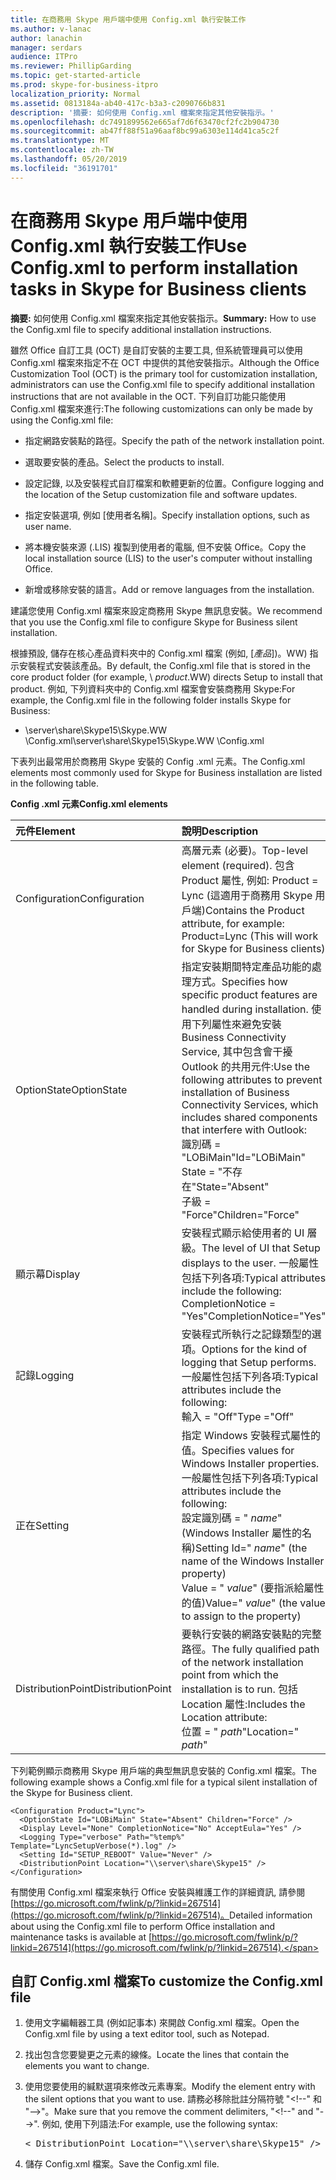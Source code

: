 ```yaml
---
title: 在商務用 Skype 用戶端中使用 Config.xml 執行安裝工作
ms.author: v-lanac
author: lanachin
manager: serdars
audience: ITPro
ms.reviewer: PhillipGarding
ms.topic: get-started-article
ms.prod: skype-for-business-itpro
localization_priority: Normal
ms.assetid: 0813184a-ab40-417c-b3a3-c2090766b831
description: '摘要: 如何使用 Config.xml 檔案來指定其他安裝指示。'
ms.openlocfilehash: dc7491899562e665af7d6f63470cf2fc2b904730
ms.sourcegitcommit: ab47ff88f51a96aaf8bc99a6303e114d41ca5c2f
ms.translationtype: MT
ms.contentlocale: zh-TW
ms.lasthandoff: 05/20/2019
ms.locfileid: "36191701"
---
```

# <a name="use-configxml-to-perform-installation-tasks-in-skype-for-business-clients"></a><span data-ttu-id="d4a1a-103">在商務用 Skype 用戶端中使用 Config.xml 執行安裝工作</span><span class="sxs-lookup"><span data-stu-id="d4a1a-103">Use Config.xml to perform installation tasks in Skype for Business clients</span></span>

<span data-ttu-id="d4a1a-104">**摘要:** 如何使用 Config.xml 檔案來指定其他安裝指示。</span><span class="sxs-lookup"><span data-stu-id="d4a1a-104">**Summary:** How to use the Config.xml file to specify additional installation instructions.</span></span>

<span data-ttu-id="d4a1a-105">雖然 Office 自訂工具 (OCT) 是自訂安裝的主要工具, 但系統管理員可以使用 Config.xml 檔案來指定不在 OCT 中提供的其他安裝指示。</span><span class="sxs-lookup"><span data-stu-id="d4a1a-105">Although the Office Customization Tool (OCT) is the primary tool for customization installation, administrators can use the Config.xml file to specify additional installation instructions that are not available in the OCT.</span></span> <span data-ttu-id="d4a1a-106">下列自訂功能只能使用 Config.xml 檔案來進行:</span><span class="sxs-lookup"><span data-stu-id="d4a1a-106">The following customizations can only be made by using the Config.xml file:</span></span>

- <span data-ttu-id="d4a1a-107">指定網路安裝點的路徑。</span><span class="sxs-lookup"><span data-stu-id="d4a1a-107">Specify the path of the network installation point.</span></span>

- <span data-ttu-id="d4a1a-108">選取要安裝的產品。</span><span class="sxs-lookup"><span data-stu-id="d4a1a-108">Select the products to install.</span></span>

- <span data-ttu-id="d4a1a-109">設定記錄, 以及安裝程式自訂檔案和軟體更新的位置。</span><span class="sxs-lookup"><span data-stu-id="d4a1a-109">Configure logging and the location of the Setup customization file and software updates.</span></span>

- <span data-ttu-id="d4a1a-110">指定安裝選項, 例如 [使用者名稱]。</span><span class="sxs-lookup"><span data-stu-id="d4a1a-110">Specify installation options, such as user name.</span></span>

- <span data-ttu-id="d4a1a-111">將本機安裝來源 (.LIS) 複製到使用者的電腦, 但不安裝 Office。</span><span class="sxs-lookup"><span data-stu-id="d4a1a-111">Copy the local installation source (LIS) to the user's computer without installing Office.</span></span>

- <span data-ttu-id="d4a1a-112">新增或移除安裝的語言。</span><span class="sxs-lookup"><span data-stu-id="d4a1a-112">Add or remove languages from the installation.</span></span>

<span data-ttu-id="d4a1a-113">建議您使用 Config.xml 檔案來設定商務用 Skype 無訊息安裝。</span><span class="sxs-lookup"><span data-stu-id="d4a1a-113">We recommend that you use the Config.xml file to configure Skype for Business silent installation.</span></span> 

<span data-ttu-id="d4a1a-114">根據預設, 儲存在核心產品資料夾中的 Config.xml 檔案 (例如, [_產品_])。WW) 指示安裝程式安裝該產品。</span><span class="sxs-lookup"><span data-stu-id="d4a1a-114">By default, the Config.xml file that is stored in the core product folder (for example, \ _product_.WW) directs Setup to install that product.</span></span> <span data-ttu-id="d4a1a-115">例如, 下列資料夾中的 Config.xml 檔案會安裝商務用 Skype:</span><span class="sxs-lookup"><span data-stu-id="d4a1a-115">For example, the Config.xml file in the following folder installs Skype for Business:</span></span>

- <span data-ttu-id="d4a1a-116">\\server\share\Skype15\Skype.WW \Config.xml</span><span class="sxs-lookup"><span data-stu-id="d4a1a-116">\\server\share\Skype15\Skype.WW \Config.xml</span></span>

<span data-ttu-id="d4a1a-117">下表列出最常用於商務用 Skype 安裝的 Config .xml 元素。</span><span class="sxs-lookup"><span data-stu-id="d4a1a-117">The Config.xml elements most commonly used for Skype for Business installation are listed in the following table.</span></span>

<span data-ttu-id="d4a1a-118">**Config .xml 元素**</span><span class="sxs-lookup"><span data-stu-id="d4a1a-118">**Config.xml elements**</span></span>


| <span data-ttu-id="d4a1a-119">**元件**</span><span class="sxs-lookup"><span data-stu-id="d4a1a-119">**Element**</span></span>              | <span data-ttu-id="d4a1a-120">**說明**</span><span class="sxs-lookup"><span data-stu-id="d4a1a-120">**Description**</span></span>                                                                                                                                                                                                                                                                                         |
|:-------------------------|:--------------------------------------------------------------------------------------------------------------------------------------------------------------------------------------------------------------------------------------------------------------------------------------------------------|
| <span data-ttu-id="d4a1a-121">Configuration</span><span class="sxs-lookup"><span data-stu-id="d4a1a-121">Configuration</span></span>  <br/>     | <span data-ttu-id="d4a1a-122">高層元素 (必要)。</span><span class="sxs-lookup"><span data-stu-id="d4a1a-122">Top-level element (required).</span></span> <span data-ttu-id="d4a1a-123">包含 Product 屬性, 例如: Product = Lync (這適用于商務用 Skype 用戶端)</span><span class="sxs-lookup"><span data-stu-id="d4a1a-123">Contains the Product attribute, for example: Product=Lync (This will work for Skype for Business clients)</span></span>  <br/>                                                                                                                                                          |
| <span data-ttu-id="d4a1a-124">OptionState</span><span class="sxs-lookup"><span data-stu-id="d4a1a-124">OptionState</span></span>  <br/>       | <span data-ttu-id="d4a1a-125">指定安裝期間特定產品功能的處理方式。</span><span class="sxs-lookup"><span data-stu-id="d4a1a-125">Specifies how specific product features are handled during installation.</span></span> <span data-ttu-id="d4a1a-126">使用下列屬性來避免安裝 Business Connectivity Service, 其中包含會干擾 Outlook 的共用元件:</span><span class="sxs-lookup"><span data-stu-id="d4a1a-126">Use the following attributes to prevent installation of Business Connectivity Services, which includes shared components that interfere with Outlook:</span></span> <br/>  <span data-ttu-id="d4a1a-127">識別碼 = "LOBiMain"</span><span class="sxs-lookup"><span data-stu-id="d4a1a-127">Id="LOBiMain"</span></span> <br/>  <span data-ttu-id="d4a1a-128">State = "不存在"</span><span class="sxs-lookup"><span data-stu-id="d4a1a-128">State="Absent"</span></span> <br/>  <span data-ttu-id="d4a1a-129">子級 = "Force"</span><span class="sxs-lookup"><span data-stu-id="d4a1a-129">Children="Force"</span></span> <br/> |
| <span data-ttu-id="d4a1a-130">顯示幕</span><span class="sxs-lookup"><span data-stu-id="d4a1a-130">Display</span></span>  <br/>           | <span data-ttu-id="d4a1a-131">安裝程式顯示給使用者的 UI 層級。</span><span class="sxs-lookup"><span data-stu-id="d4a1a-131">The level of UI that Setup displays to the user.</span></span> <span data-ttu-id="d4a1a-132">一般屬性包括下列各項:</span><span class="sxs-lookup"><span data-stu-id="d4a1a-132">Typical attributes include the following:</span></span> <br/>  <span data-ttu-id="d4a1a-133">CompletionNotice = "Yes"</span><span class="sxs-lookup"><span data-stu-id="d4a1a-133">CompletionNotice="Yes"</span></span>                                                                                                                                                                                |
| <span data-ttu-id="d4a1a-134">記錄</span><span class="sxs-lookup"><span data-stu-id="d4a1a-134">Logging</span></span>  <br/>           | <span data-ttu-id="d4a1a-135">安裝程式所執行之記錄類型的選項。</span><span class="sxs-lookup"><span data-stu-id="d4a1a-135">Options for the kind of logging that Setup performs.</span></span> <span data-ttu-id="d4a1a-136">一般屬性包括下列各項:</span><span class="sxs-lookup"><span data-stu-id="d4a1a-136">Typical attributes include the following:</span></span> <br/>  <span data-ttu-id="d4a1a-137">輸入 = "Off"</span><span class="sxs-lookup"><span data-stu-id="d4a1a-137">Type ="Off"</span></span>                                                                                                                                                                                       |
| <span data-ttu-id="d4a1a-138">正在</span><span class="sxs-lookup"><span data-stu-id="d4a1a-138">Setting</span></span>  <br/>           | <span data-ttu-id="d4a1a-139">指定 Windows 安裝程式屬性的值。</span><span class="sxs-lookup"><span data-stu-id="d4a1a-139">Specifies values for Windows Installer properties.</span></span> <span data-ttu-id="d4a1a-140">一般屬性包括下列各項:</span><span class="sxs-lookup"><span data-stu-id="d4a1a-140">Typical attributes include the following:</span></span> <br/>  <span data-ttu-id="d4a1a-141">設定識別碼 = " *name*" (Windows Installer 屬性的名稱)</span><span class="sxs-lookup"><span data-stu-id="d4a1a-141">Setting Id=" *name*" (the name of the Windows Installer property)</span></span>  <br/>  <span data-ttu-id="d4a1a-142">Value = " *value*" (要指派給屬性的值)</span><span class="sxs-lookup"><span data-stu-id="d4a1a-142">Value=" *value*" (the value to assign to the property)</span></span>  <br/>                                                             |
| <span data-ttu-id="d4a1a-143">DistributionPoint</span><span class="sxs-lookup"><span data-stu-id="d4a1a-143">DistributionPoint</span></span>  <br/> | <span data-ttu-id="d4a1a-144">要執行安裝的網路安裝點的完整路徑。</span><span class="sxs-lookup"><span data-stu-id="d4a1a-144">The fully qualified path of the network installation point from which the installation is to run.</span></span> <span data-ttu-id="d4a1a-145">包括 Location 屬性:</span><span class="sxs-lookup"><span data-stu-id="d4a1a-145">Includes the Location attribute:</span></span> <br/>  <span data-ttu-id="d4a1a-146">位置 = " *path*"</span><span class="sxs-lookup"><span data-stu-id="d4a1a-146">Location=" *path*"</span></span>  <br/>                                                                                                                                     |

<span data-ttu-id="d4a1a-147">下列範例顯示商務用 Skype 用戶端的典型無訊息安裝的 Config.xml 檔案。</span><span class="sxs-lookup"><span data-stu-id="d4a1a-147">The following example shows a Config.xml file for a typical silent installation of the Skype for Business client.</span></span> 

```
<Configuration Product="Lync"> 
  <OptionState Id="LOBiMain" State="Absent" Children="Force" /> 
  <Display Level="None" CompletionNotice="No" AcceptEula="Yes" /> 
  <Logging Type="verbose" Path="%temp%" Template="LyncSetupVerbose(*).log" />
  <Setting Id="SETUP_REBOOT" Value="Never" /> 
  <DistributionPoint Location="\\server\share\Skype15" /> 
</Configuration>
```

<span data-ttu-id="d4a1a-148">有關使用 Config.xml 檔案來執行 Office 安裝與維護工作的詳細資訊, 請參閱[https://go.microsoft.com/fwlink/p/?linkid=267514](https://go.microsoft.com/fwlink/p/?linkid=267514)。</span><span class="sxs-lookup"><span data-stu-id="d4a1a-148">Detailed information about using the Config.xml file to perform Office installation and maintenance tasks is available at [https://go.microsoft.com/fwlink/p/?linkid=267514](https://go.microsoft.com/fwlink/p/?linkid=267514).</span></span>

## <a name="to-customize-the-configxml-file"></a><span data-ttu-id="d4a1a-149">自訂 Config.xml 檔案</span><span class="sxs-lookup"><span data-stu-id="d4a1a-149">To customize the Config.xml file</span></span>

1. <span data-ttu-id="d4a1a-150">使用文字編輯器工具 (例如記事本) 來開啟 Config.xml 檔案。</span><span class="sxs-lookup"><span data-stu-id="d4a1a-150">Open the Config.xml file by using a text editor tool, such as Notepad.</span></span>

2. <span data-ttu-id="d4a1a-151">找出包含您要變更之元素的線條。</span><span class="sxs-lookup"><span data-stu-id="d4a1a-151">Locate the lines that contain the elements you want to change.</span></span>

3. <span data-ttu-id="d4a1a-152">使用您要使用的緘默選項來修改元素專案。</span><span class="sxs-lookup"><span data-stu-id="d4a1a-152">Modify the element entry with the silent options that you want to use.</span></span> <span data-ttu-id="d4a1a-153">請務必移除批註分隔符號 "\<!--" 和 "--\>"。</span><span class="sxs-lookup"><span data-stu-id="d4a1a-153">Make sure that you remove the comment delimiters, "\<!--" and "--\>".</span></span> <span data-ttu-id="d4a1a-154">例如, 使用下列語法:</span><span class="sxs-lookup"><span data-stu-id="d4a1a-154">For example, use the following syntax:</span></span>

   <pre>
   < DistributionPoint Location="\\server\share\Skype15" />
   </pre>

4. <span data-ttu-id="d4a1a-155">儲存 Config.xml 檔案。</span><span class="sxs-lookup"><span data-stu-id="d4a1a-155">Save the Config.xml file.</span></span>



